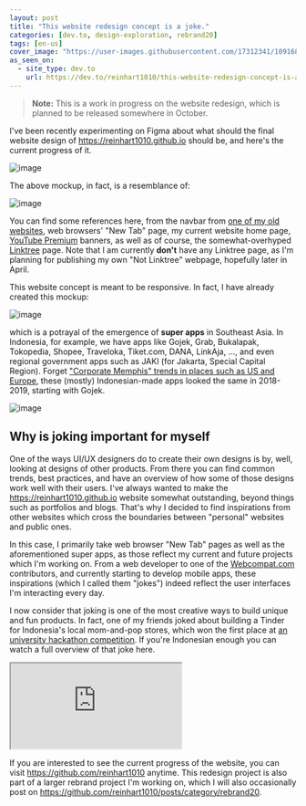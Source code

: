 ```yaml
---
layout: post
title: "This website redesign concept is a joke."
categories: [dev.to, design-exploration, rebrand20]
tags: [en-us]
cover_image: "https://user-images.githubusercontent.com/17312341/109168139-19298400-77b1-11eb-9fa6-fb0b749f6d03.png"
as_seen_on:
  - site_type: dev.to
    url: https://dev.to/reinhart1010/this-website-redesign-concept-is-a-joke-2o9h
---
```

> **Note:** This is a work in progress on the website redesign, which is planned to be released somewhere in October.

I've been recently experimenting on Figma about what should the final website design of <https://reinhart1010.github.io> should be, and here's the current progress of it.

![image](https://user-images.githubusercontent.com/17312341/109168139-19298400-77b1-11eb-9fa6-fb0b749f6d03.png)

The above mockup, in fact, is a resemblance of:

![image](https://user-images.githubusercontent.com/17312341/109166780-a5d34280-77af-11eb-8192-db15ce75f40e.png)

You can find some references here, from the navbar from [one of my old websites](https://reinhart1010.github.io/posts/2021/01/25/say-hello-to-blog-posts-on-reinhart1010.github.io.html), web browsers' "New Tab" page, my current website home page, [YouTube Premium](https://youtube.com/premium) banners, as well as of course, the somewhat-overhyped [Linktree](https://linktr.ee) page. Note that I am currently **don't** have any Linktree page, as I'm planning for publishing my own "Not Linktree" webpage, hopefully later in April.

This website concept is meant to be responsive. In fact, I have already created this mockup:

![image](https://user-images.githubusercontent.com/17312341/109169352-4aef1a80-77b2-11eb-9a23-099fa85c75c4.png)

which is a potrayal of the emergence of **super apps** in Southeast Asia. In Indonesia, for example, we have apps like Gojek, Grab, Bukalapak, Tokopedia, Shopee, Traveloka, Tiket.com, DANA, LinkAja, ..., and even regional government apps such as JAKI (for Jakarta, Special Capital Region). Forget ["Corporate Memphis" trends in places such as US and Europe](https://eyeondesign.aiga.org/dont-worry-these-gangley-armed-cartoons-are-here-to-protect-you-from-big-tech/), these (mostly) Indonesian-made apps looked the same in 2018-2019, starting with Gojek.

![image](https://user-images.githubusercontent.com/17312341/109171387-517e9180-77b4-11eb-8fc1-bb816f8d118a.png)

## Why is joking important for myself
One of the ways UI/UX designers do to create their own designs is by, well, looking at designs of other products. From there you can find common trends, best practices, and have an overview of how some of those designs work well with their users. I've always wanted to make the <https://reinhart1010.github.io> website somewhat outstanding, beyond things such as portfolios and blogs. That's why I decided to find inspirations from other websites which cross the boundaries between "personal" websites and public ones.

In this case, I primarily take web browser "New Tab" pages as well as the aforementioned super apps, as those reflect my current and future projects which I'm working on. From a web developer to one of the [Webcompat.com](https://webcompat.com) contributors, and currently starting to develop mobile apps, these inspirations (which I called them "jokes") indeed reflect the user interfaces I'm interacting every day.

I now consider that joking is one of the most creative ways to build unique and fun products. In fact, one of my friends joked about building a Tinder for Indonesia's local mom-and-pop stores, which won the first place at [an university hackathon competition](https://socs.binus.ac.id/2020/12/18/grand-final-dan-juara-socs-hackathon-2020/). If you're Indonesian enough you can watch a full overview of that joke here.

<iframe class="w-full h-300" src="https://www.youtube.com/embed/qXvih-D7XDo" allow="accelerometer; autoplay; clipboard-write; encrypted-media; gyroscope; picture-in-picture"></iframe>

If you are interested to see the current progress of the website, you can visit <https://github.com/reinhart1010> anytime. This redesign project is also part of a larger rebrand project I'm working on, which I will also occasionally post on <https://github.com/reinhart1010/posts/category/rebrand20>.